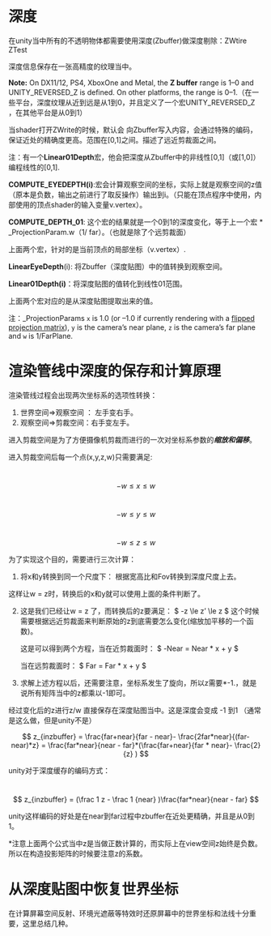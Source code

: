 # 深度

在unity当中所有的不透明物体都需要使用深度(Zbuffer)做深度剔除：ZWtire ZTest

深度信息保存在一张高精度的纹理当中。

**Note:** On DX11/12, PS4, XboxOne and Metal, the **Z buffer** range is 1–0 and UNITY_REVERSED_Z is defined. On other platforms, the range is 0–1.（在一些平台，深度纹理从近到远是从1到0，并且定义了一个宏UNITY_REVERSED_Z ，在其他平台是从0到1）



当shader打开ZWrite的时候，默认会 向Zbuffer写入内容，会通过特殊的编码，保证近处的精确度更高。范围在[0,1]之间。描述了远近剪裁面之间。

注：有一个**Linear01Depth**宏，他会把深度从Zbuffer中的非线性[0,1]（或[1,0]）编程线性的[0,1].

**COMPUTE_EYEDEPTH(i)**:宏会计算观察空间的坐标，实际上就是观察空间的z值（原本是负数，输出之前进行了取反操作）输出到i。（只能在顶点程序中使用，内部使用的顶点shader的输入变量v.vertex）。

**COMPUTE_DEPTH_01**: 这个宏的结果就是一个0到1的深度变化，等于上一个宏 \* _ProjectionParam.w（1/ far）。（也就是除了个远剪裁面）

上面两个宏，针对的是当前顶点的局部坐标（v.vertex）.

**LinearEyeDepth**(i):  将Zbuffer（深度贴图）中的值转换到观察空间。 

**Linear01Depth(i)**：将深度贴图的值转化到线性01范围。

上面两个宏对应的是从深度贴图提取出来的值。

注：_ProjectionParams `x` is 1.0 (or –1.0 if currently rendering with a [flipped projection matrix](https://docs.unity3d.com/Manual/SL-PlatformDifferences.html)), `y` is the camera’s near plane, `z` is the camera’s far plane and `w` is 1/FarPlane.



# 渲染管线中深度的保存和计算原理

 渲染管线过程会出现两次坐标系的选项性转换：

1. 世界空间=>观察空间 ： 左手变右手。
2. 观察空间=>剪裁空间：右手变左手。

进入剪裁空间是为了方便摄像机剪裁而进行的一次对坐标系参数的***缩放和偏移***。

进入剪裁空间后每一个点(x,y,z,w)只需要满足:

​							$$ -w \le x  \le w $$							

​							$$ -w \le y  \le w $$

​							$$ -w \le z  \le w $$

为了实现这个目的，需要进行三次计算：

1. 将x和y转换到同一个尺度下： 根据宽高比和Fov转换到深度尺度上去。

这样让w = z时，转换后的x和y就可以使用上面的条件判断了。

2. 这是我们已经让w = z 了，而转换后的z要满足：  $ -z \le z’  \le z $  这个时候需要根据远近剪裁面来判断原始的z到底需要怎么变化(缩放加平移的一个函数)。

   这是可以得到两个方程，当在近剪裁面时： $ -Near   =  Near * x + y $

   当在远剪裁面时： $ Far   =  Far * x + y $

3. 求解上述方程以后，还需要注意，坐标系发生了旋向，所以z需要*-1.，就是说所有矩阵当中的z都乘以-1即可。

经过变化后的z进行z/w 直接保存在深度贴图当中。这是深度会变成 -1 到1 （通常 是这么做，但是unity不是）

   $$ z_{inzbuffer} = \frac{far+near}{far - near}- \frac{2far*near}{(far-near)*z}   = \frac{far*near}{near - far}*(\frac{far+near}{far * near}- \frac{2}{z} ) $$

unity对于深度缓存的编码方式：

​    $$ z_{inzbuffer} = (\frac 1 z - \frac 1 {near} )\frac{far*near}{near - far}  $$

unity这样编码的好处是在near到far过程中zbuffer在近处更精确，并且是从0到1。

*注意上面两个公式当中z是当做正数计算的，而实际上在view空间z始终是负数。所以在构造投影矩阵的时候要注意z的系数。

# 从深度贴图中恢复世界坐标

在计算屏幕空间反射、环境光遮蔽等特效时还原屏幕中的世界坐标和法线十分重要，这里总结几种。